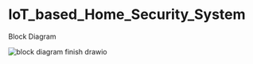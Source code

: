 # IoT_based_Home_Security_System


Block Diagram


![block diagram finish drawio](https://github.com/shammisk/IoT_based_Home_Security_System/assets/99946678/5037af39-e5e5-4e01-b72c-73d85f2522ec)


